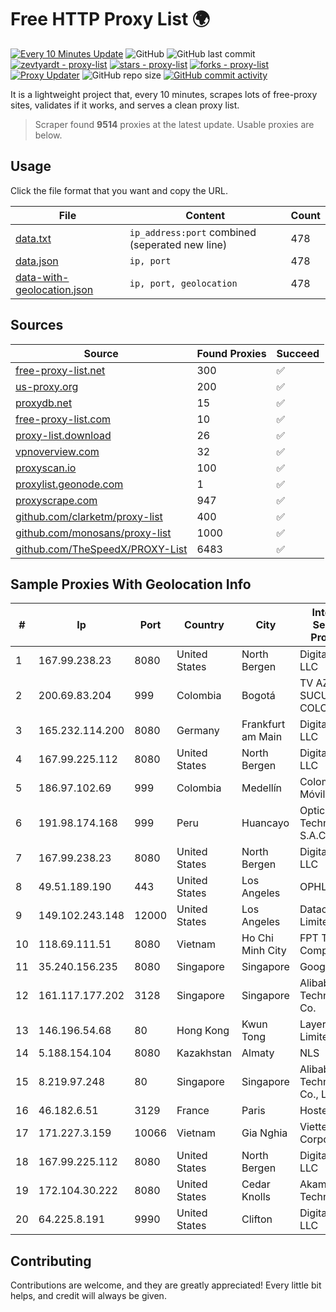 
# Free HTTP Proxy List 🌍

[![Every 10 Minutes Update](https://github.com/mertguvencli/http-proxy-list/actions/workflows/main.yml/badge.svg?branch=main)](https://github.com/mertguvencli/http-proxy-list/actions/workflows/main.yml)
![GitHub](https://img.shields.io/github/license/mertguvencli/http-proxy-list)
![GitHub last commit](https://img.shields.io/github/last-commit/mertguvencli/http-proxy-list)
[![zevtyardt - proxy-list](https://img.shields.io/static/v1?label=zevtyardt&message=proxy-list&color=blue&logo=github)](https://github.com/zevtyardt/proxy-list "Go to GitHub repo")
[![stars - proxy-list](https://img.shields.io/github/stars/zevtyardt/proxy-list?style=social)](https://github.com/zevtyardt/proxy-list)
[![forks - proxy-list](https://img.shields.io/github/forks/zevtyardt/proxy-list?style=social)](https://github.com/zevtyardt/proxy-list)
[![Proxy Updater](https://github.com/zevtyardt/proxy-list/workflows/Proxy%20Updater/badge.svg)](https://github.com/zevtyardt/proxy-list/actions?query=workflow:"Proxy+Updater")
![GitHub repo size](https://img.shields.io/github/repo-size/zevtyardt/proxy-list)
[![GitHub commit activity](https://img.shields.io/github/commit-activity/m/zevtyardt/proxy-list?logo=commits)](https://github.com/zevtyardt/proxy-list/commits/main)

It is a lightweight project that, every 10 minutes, scrapes lots of free-proxy sites, validates if it works, and serves a clean proxy list.

> Scraper found **9514** proxies at the latest update. Usable proxies are below.

## Usage

Click the file format that you want and copy the URL.

|File|Content|Count|
|----|-------|-----|
|[data.txt](https://raw.githubusercontent.com/mertguvencli/http-proxy-list/main/proxy-list/data.txt)|`ip_address:port` combined (seperated new line)|478|
|[data.json](https://raw.githubusercontent.com/mertguvencli/http-proxy-list/main/proxy-list/data.json)|`ip, port`|478|
|[data-with-geolocation.json](https://raw.githubusercontent.com/mertguvencli/http-proxy-list/main/proxy-list/data-with-geolocation.json)|`ip, port, geolocation`|478|

## Sources

|Source|Found Proxies|Succeed|
|------|-------------|-------|
|[free-proxy-list.net](https://free-proxy-list.net)|300|✅|
|[us-proxy.org](https://www.us-proxy.org)|200|✅|
|[proxydb.net](http://proxydb.net)|15|✅|
|[free-proxy-list.com](https://free-proxy-list.com/?page=&port=&type%5B%5D=http&type%5B%5D=https&up_time=0&search=Search)|10|✅|
|[proxy-list.download](https://www.proxy-list.download/HTTP)|26|✅|
|[vpnoverview.com](https://vpnoverview.com/privacy/anonymous-browsing/free-proxy-servers)|32|✅|
|[proxyscan.io](https://www.proxyscan.io)|100|✅|
|[proxylist.geonode.com](https://proxylist.geonode.com/api/proxy-list?limit=300&page=1&sort_by=lastChecked&sort_type=desc&protocols=http,https)|1|✅|
|[proxyscrape.com](https://api.proxyscrape.com/v2/?request=displayproxies&protocol=http&timeout=10000&country=all&ssl=all&anonymity=all)|947|✅|
|[github.com/clarketm/proxy-list](https://raw.githubusercontent.com/clarketm/proxy-list/master/proxy-list-raw.txt)|400|✅|
|[github.com/monosans/proxy-list](https://raw.githubusercontent.com/monosans/proxy-list/main/proxies/http.txt)|1000|✅|
|[github.com/TheSpeedX/PROXY-List](https://raw.githubusercontent.com/TheSpeedX/PROXY-List/master/http.txt)|6483|✅|


## Sample Proxies With Geolocation Info

|#|Ip|Port|Country|City|Internet Service Provider|
|-|--|----|-------|----|-------------------------|
|1|167.99.238.23|8080|United States|North Bergen|DigitalOcean, LLC|
|2|200.69.83.204|999|Colombia|Bogotá|TV AZTECA SUCURSAL COLOMBIA|
|3|165.232.114.200|8080|Germany|Frankfurt am Main|DigitalOcean, LLC|
|4|167.99.225.112|8080|United States|North Bergen|DigitalOcean, LLC|
|5|186.97.102.69|999|Colombia|Medellín|Colombia Móvil|
|6|191.98.174.168|999|Peru|Huancayo|Optical Technologies S.A.C.|
|7|167.99.238.23|8080|United States|North Bergen|DigitalOcean, LLC|
|8|49.51.189.190|443|United States|Los Angeles|OPHL|
|9|149.102.243.148|12000|United States|Los Angeles|Datacamp Limited|
|10|118.69.111.51|8080|Vietnam|Ho Chi Minh City|FPT Telecom Company|
|11|35.240.156.235|8080|Singapore|Singapore|Google LLC|
|12|161.117.177.202|3128|Singapore|Singapore|Alibaba (US) Technology Co.|
|13|146.196.54.68|80|Hong Kong|Kwun Tong|Layerstack Limited|
|14|5.188.154.104|8080|Kazakhstan|Almaty|NLS|
|15|8.219.97.248|80|Singapore|Singapore|Alibaba (US) Technology Co., Ltd.|
|16|46.182.6.51|3129|France|Paris|Hosteur SAS|
|17|171.227.3.159|10066|Vietnam|Gia Nghia|Viettel Corporation|
|18|167.99.225.112|8080|United States|North Bergen|DigitalOcean, LLC|
|19|172.104.30.222|8080|United States|Cedar Knolls|Akamai Technologies|
|20|64.225.8.191|9990|United States|Clifton|DigitalOcean, LLC|



## Contributing

Contributions are welcome, and they are greatly appreciated! Every
little bit helps, and credit will always be given.

